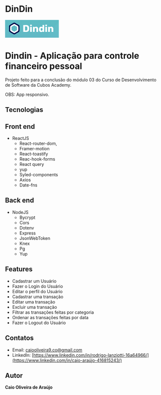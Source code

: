 # DinDin
![Logo do projeto](https://github.com/lanziotti/dindin-front/blob/master/public/Logo%20Projeto.png)

# Dindin - Aplicação para controle financeiro pessoal
Projeto feito para a conclusão do módulo 03 do Curso de Desenvolvimento de Software da Cubos Academy.

OBS: App responsivo.

## Tecnologias

## Front end 

- ReactJS
  - React-router-dom,
  - Framer-motion
  - React-toastify
  - Reac-hook-forms
  - React query
  - yup
  - Syled-components
  - Axios
  - Date-fns
  
## Back end

- NodeJS
  - Bycrypt
  - Cors
  - Dotenv
  - Express
  - JsonWebToken
  - Knex
  - Pg
  - Yup
  
 ## Features
 
 - Cadastrar um Usuário
 - Fazer o Login do Usuário
 - Editar o perfil do Usuário
 - Cadastrar uma transação
 - Editar uma transação
 - Excluir uma transação
 - Filtrar as transações feitas por categoria
 - Ordenar as transações feitas por data
 - Fazer o Logout do Usuário

## Contatos
- Email: caiooliveira9.co@gmail.com  
- LinkedIn: [https://www.linkedin.com/in/rodrigo-lanziotti-16a64966/](https://www.linkedin.com/in/caio-araújo-416815243/)

## Autor
**Caio Oliveira de Araújo**

##


